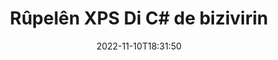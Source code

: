---
############################# Static ############################
layout: "auto-gen-merger"
date: 2022-11-10T18:31:50
draft: false
otherformats: pdf tex epub

############################# Head ############################
head_title: "Bizivire XPS Rûpelên di C# de - Bi 90, 180, 270 Goşeyê Bizivire"
head_description: "Bi karanîna API-ya hevgirtina belgeyan, pelên taybetî an hemî pelên pelê li 90, 180, 270 goşeya zivirandinê bizivirînin."

############################# Header ############################
title: "Rûpelên XPS Di C# de bizivirin"
description: "Rûpelên XPS bi çend rêzikên koda {{Navê berhemê}} bizivirin."
bg_image: "https://cms.admin.containerize.com/templates/aspose/App_Themes/V3/images/bg/header1.png"
bg_overlay: false
button:
    enable: true
    icon: "fas fa-arrow-down"
    label: "Daxistina Doza Belaş"
    link: "https://downloads.groupdocs.com/merger/net"

############################# SubMenu ############################
submenu:
    enable: true

    left:
        img_alt: "GroupDocs.Merger for .NET"
        image: "https://cms.admin.containerize.com/templates/groupdocs/images/product-logos/90x90-noborder/groupdocs-merger-net.png"
        product: "GroupDocs.Merger"
        platform: ".NET"

    middle:
        button:

            # button loop
            - link: "https://apireference.groupdocs.com/merger/net"
              text: "Çavkanî API"

            # button loop
            - link: "https://github.com/groupdocs-merger"
              text: "Nimûneyên Kodê"

            # button loop
            - link: "https://products.groupdocs.app/merger/family"
              text: "Demos Bijî"

            # button loop
            - link: "https://purchase.groupdocs.com/pricing/merger/net"
              text: "Pricing"

    right:
        link_download: "https://downloads.groupdocs.com/merger"
        link_learn: "https://docs.groupdocs.com/merger/net"
        link_buy: "https://purchase.groupdocs.com"

############################# About ############################
about:
    enable: true
    title: "Derbarê GroupDocs.Merger for .NET API"
    content: |
        [GroupDocs.Merger for .NET](/ku/merger/net/) çareseriyek hêsan pêşkêşî dike ku bi ewlehî di navbera cûrbecûr formên belgeyan de wekî PDF, Microsoft Office (Word, Excel, PowerPoint veqete) , OneNote), OpenDocument, HTML, wêne û gelekên din di nav sepanên .NET de. Bi lê zêdekirina tenê çend rêzikên kodê, çend operasyonên belgeyê yên wekî veguheztin, rakirin, zivirandin, guheztin, derxistin an guheztina arastekirina rûpelan di nav belgeyan de pêk bînin. Belgeyên ku API-ya yekbûyî di heman demê de pêşdîtina rûpelên belgeyê wekî wêneyek jî piştgirî dike da ku struktur, formatkirin û naverokê li ser rûpelê analîz bike.
        
        GroupDocs.Merger API ji bo çareseriyên pargîdanî bijarek rast e ku hewceyê taybetmendiyên zivirîna rûpela pelan e. Van API-an li ser hemî pergalên xebitandinê û platformên sereke, tevî .NET Framework, .NET Standard, .NET Core, Mono, baş têne piştgirî kirin.

############################# Steps ############################
steps:
    enable: true
    title_left: "Di .NET de Rûpelên Pelê XPS bizivirîne"
    content_left: |
        [GroupDocs.Merger for .NET](/ku/merger/net/) ji pêşdebirên C# re hêsan dike ku hin rûpelan an hemî rûpelan di nav pelek XPS de di 90 de bizivirînin. , 180 an 270 goşeya zivirandinê bi pêkanîna çend gavên hêsan.
        
        * **RotateOptions** bi goşeya zivirîna xwestî û hejmarên rûpelan dest pê bikin.
        * Mînaka nû ya **Merger** biafirînin û rêça belgeya çavkaniyê wekî pîvanek çêker derbas bikin.
        * Gazî **RotatePages** bikin û tiştên **RotateOptions** derbas bikin.
        * Gazî **Save** bikin û riya pelê diyar bikin da ku belgeya encam tomar bike.

    title_right: "Pêdiviyên Sîstemê"
    content_right: |
        GroupDocs.Merger for .NET API li ser hemî platform û pergalên xebitandinê yên sereke têne piştgirî kirin. Berî ku hûn koda jêrîn bicîh bikin, ji kerema xwe pê ewle bibin ku we şertên jêrîn li ser pergala we hatine saz kirin.

        * Pergalên Xebatê: Microsoft Windows, Linux, MacOS
        * Jîngehên Pêşketinê: Visual Studio, Xamarin, MonoDevelop
        * Çarçoveyên: .NET Framework, .NET Standard, .NET Core, Mono
        * Guhertoya herî dawî ya GroupDocs.Merger for .NET ji [NuGet](https://www.nuget.org/packages/groupdocs.merger) dakêşîne
         
    code: |
     {{% merger/additional-styles %}}
     {{< merger/code-merger title="Meriv çawa bi karanîna koda nimûneya C# rûpelên pelê XPS dizivire">}}

        ```csharp    
        // Bi karanîna GroupDocs.Merger API-ê rûpelên pelê XPS bizivirînin
        // Dersa RotateOptions bidin destpêkirin da ku goşeya zivirandinê û hejmarên rûpelê ji bo zivirandinê diyar bikin
        RotateOptions rotateOptions = new RotateOptions(RotateMode.Rotate180, new int[] { 2, 3 });

        // Bi belgeya têketina XPS Yekbûnek yekser
        using (Merger merger = new Merger("input.xps"))
          {
            // Gazî rêbaza RotatePages bikin û tiştê RotateOptions jê re derbas bikin
            merger.RotatePages(rotateOptions);
    
            // Gazî rêbaza Save bikin û riya pelê ya xwestî derbas bikin da ku belgeya derketinê hilînin
            merger.Save("output.xps");
          }
        ```
     {{< /merger/code-merger >}}

############################# Demos ############################
demos:
    enable: true
    title: "Demoyên Zindî - Rûpelên Pelê Serhêl bizivire XPS"
    content: |
       Bi serdana malpera [GroupDocs.Merger Live Demos](https://products.groupdocs.app/splitter/rotate-pages/xps) niha rûpelên pelan ên XPS bizivirînin.
       Demoya zindî xwedî feydeyên jêrîn e.
        
############################# About Formats ############################
about_formats:
    enable: true

############################# More Formats ############################
more_formats:
    enable: true
    title: "Rûpelên Formên Belgeya Din Bizivirînin"
    content: |
        .NET belgeyên API-ê ji bo formatên pelan û wêneyan yek dibin û vediqetînin. Wekî ku li jêr hatî destnîşan kirin hin formatên pelê yên populer bizivirînin.

############################# Back to top ###############################
back_to_top:
    enable: true
---